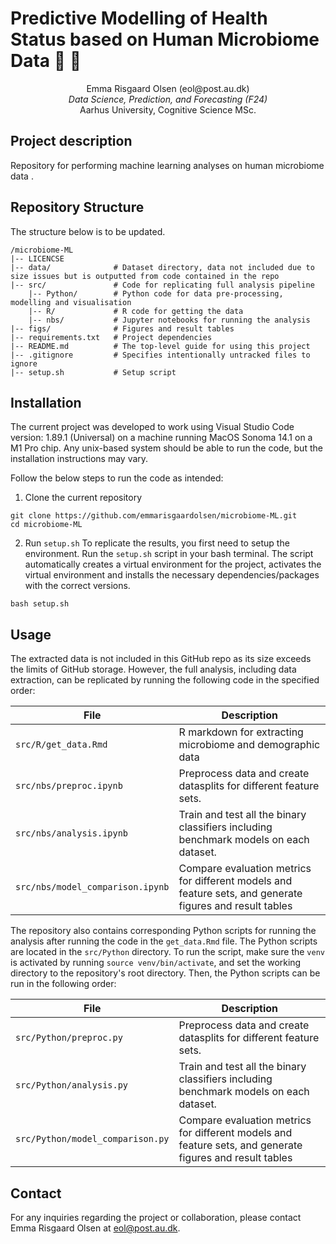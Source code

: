 # Predictive Modelling of Health  Status based on Human  Microbiome Data  🧬 🦠

<p align="center">
  Emma Risgaard Olsen (eol@post.au.dk) <br>
  <em>Data Science, Prediction, and Forecasting (F24)</em>
  <br>
  Aarhus University, Cognitive Science MSc.
  <br>
</p>
<hrZ>


## Project description
Repository for performing machine learning analyses on human microbiome data .
 
## Repository Structure 
The structure below is to be updated.
```
/microbiome-ML
|-- LICENCSE
|-- data/              # Dataset directory, data not included due to size issues but is outputted from code contained in the repo
|-- src/               # Code for replicating full analysis pipeline
    |-- Python/        # Python code for data pre-processing, modelling and visualisation
    |-- R/             # R code for getting the data
    |-- nbs/           # Jupyter notebooks for running the analysis
|-- figs/              # Figures and result tables 
|-- requirements.txt   # Project dependencies
|-- README.md          # The top-level guide for using this project
|-- .gitignore         # Specifies intentionally untracked files to ignore
|-- setup.sh           # Setup script 
```

## Installation
The current project was developed to work using Visual Studio Code version: 1.89.1 (Universal) on a machine running MacOS Sonoma 14.1 on a M1 Pro chip. Any unix-based system should be able to run the code, but the installation instructions may vary.  

Follow the below steps to run the code as intended: 
1. Clone the current repository
```
git clone https://github.com/emmarisgaardolsen/microbiome-ML.git
cd microbiome-ML
```

2. Run `setup.sh`
To replicate the results, you first need to setup the environment. Run the `setup.sh` script in your bash terminal. The script automatically creates a virtual environment for the project, activates the virtual environment and installs the necessary dependencies/packages with the correct versions. 

```
bash setup.sh
```

## Usage

The extracted data is not included in this GitHub repo as its size exceeds the limits of GitHub storage. However, the full analysis, including data extraction, can be replicated by running the following code in the specified order:

| File             | Description |
|---------------------------|-------------|
| `src/R/get_data.Rmd`               | R markdown for extracting microbiome and demographic data|
| `src/nbs/preproc.ipynb`           | Preprocess data and create datasplits for different feature sets. |
| `src/nbs/analysis.ipynb`         | Train and test all the binary classifiers including benchmark models on each dataset. |
| `src/nbs/model_comparison.ipynb`         | Compare evaluation metrics for different models and feature sets, and generate figures and result tables|


The repository also contains corresponding Python scripts for running the analysis after running the code in the `get_data.Rmd` file. The Python scripts are located in the `src/Python` directory. To run the script, make sure the `venv` is activated by running `source venv/bin/activate`, and set the working directory to the repository's root directory. Then, the Python scripts can be run in the following order:

| File             | Description |
|---------------------------|-------------|
| `src/Python/preproc.py`               | Preprocess data and create datasplits for different feature sets. |
| `src/Python/analysis.py`         | Train and test all the binary classifiers including benchmark models on each dataset. |
| `src/Python/model_comparison.py`         | Compare evaluation metrics for different models and feature sets, and generate figures and result tables|



## Contact 
For any inquiries regarding the project or collaboration, please contact Emma Risgaard Olsen at eol@post.au.dk.
